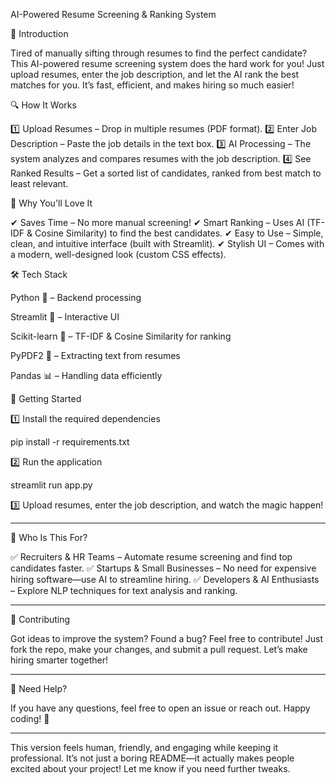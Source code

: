 AI-Powered Resume Screening & Ranking System

🚀 Introduction

Tired of manually sifting through resumes to find the perfect candidate? This AI-powered resume screening system does the hard work for you! Just upload resumes, enter the job description, and let the AI rank the best matches for you. It’s fast, efficient, and makes hiring so much easier!

🔍 How It Works

1️⃣ Upload Resumes – Drop in multiple resumes (PDF format).
2️⃣ Enter Job Description – Paste the job details in the text box.
3️⃣ AI Processing – The system analyzes and compares resumes with the job description.
4️⃣ See Ranked Results – Get a sorted list of candidates, ranked from best match to least relevant.

🌟 Why You'll Love It

✔ Saves Time – No more manual screening!
✔ Smart Ranking – Uses AI (TF-IDF & Cosine Similarity) to find the best candidates.
✔ Easy to Use – Simple, clean, and intuitive interface (built with Streamlit).
✔ Stylish UI – Comes with a modern, well-designed look (custom CSS effects).

🛠 Tech Stack

Python 🐍 – Backend processing

Streamlit 🎨 – Interactive UI

Scikit-learn 🤖 – TF-IDF & Cosine Similarity for ranking

PyPDF2 📄 – Extracting text from resumes

Pandas 📊 – Handling data efficiently


🏃 Getting Started

1️⃣ Install the required dependencies

pip install -r requirements.txt

2️⃣ Run the application

streamlit run app.py

3️⃣ Upload resumes, enter the job description, and watch the magic happen!


---

🎯 Who Is This For?

✅ Recruiters & HR Teams – Automate resume screening and find top candidates faster.
✅ Startups & Small Businesses – No need for expensive hiring software—use AI to streamline hiring.
✅ Developers & AI Enthusiasts – Explore NLP techniques for text analysis and ranking.


---

🤝 Contributing

Got ideas to improve the system? Found a bug? Feel free to contribute! Just fork the repo, make your changes, and submit a pull request. Let’s make hiring smarter together!


---

📩 Need Help?

If you have any questions, feel free to open an issue or reach out. Happy coding! 🚀


---

This version feels human, friendly, and engaging while keeping it professional. It’s not just a boring README—it actually makes people excited about your project! Let me know if you need further tweaks.

    
